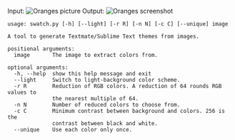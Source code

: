 Input: ![Oranges picture]('/sample.jpg')
Output: ![Oranges screenshot]('/screenshot.jpg')

    usage: swatch.py [-h] [--light] [-r R] [-n N] [-c C] [--unique] image
    
    A tool to generate Textmate/Sublime Text themes from images.
    
    positional arguments:
      image       The image to extract colors from.
    
    optional arguments:
      -h, --help  show this help message and exit
      --light     Switch to light-background color scheme.
      -r R        Reduction of RGB colors. A reduction of 64 rounds RGB values to
    			  the nearest multiple of 64.
      -n N        Number of reduced colors to choose from.
      -c C        Minimum contrast between background and colors. 256 is the
    			  contrast between black and white.
      --unique    Use each color only once.